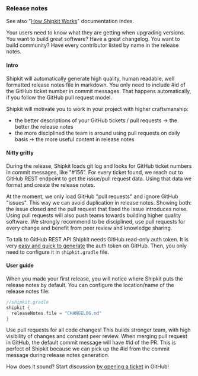 ### Release notes

See also "[How Shipkit Works](/docs/how-shipkit-works.md)" documentation index.

Your users need to know what they are getting when upgrading versions.
You want to build great software? Have a great changelog.
You want to build community? Have every contributor listed by name in the release notes.

#### Intro

Shipkit will automatically generate high quality, human readable, well formatted release notes file in markdown.
You only need to include #id of the GitHub ticket number in commit messages.
That happens automatically, if you follow the GitHub pull request model.

Shipkit will motivate you to work in your project with higher craftsmanship:
 - the better descriptions of your GitHub tickets / pull requests -> the better the release notes
 - the more disciplined the team is around using pull requests on daily basis -> the more useful content in release notes

#### Nitty gritty

During the release, Shipkit loads git log and looks for GitHub ticket numbers in commit messages, like "#156".
For every ticket found, we reach out to GitHub REST endpoint to get the issue/pull request data.
Using that data we format and create the release notes.

At the moment, we only load GitHub "pull requests" and ignore GitHub "issues".
This way we can avoid duplication in release notes.
Showing both: the issue closed and the pull request that fixed the issue introduces noise.
Using pull requests will also push teams towards building higher quality software.
We strongly recommend to be disciplined, use pull requests for every change and benefit from peer review and knowledge sharing.

To talk to GitHub REST API Shipkit needs GitHub read-only auth token.
It is very [easy and quick to generate](https://help.github.com/articles/creating-a-personal-access-token-for-the-command-line/) the auth token on GitHub.
Then, you only need to configure it in ```shipkit.gradle``` file.

#### User guide

When you made your first release, you will notice where Shipkit puts the release notes by default.
You can configure the location/name of the release notes file:

```gradle
//shipkit.gradle
shipkit {
  releaseNotes.file = "CHANGELOG.md"
}
```

Use pull requests for all code changes!
This builds stronger team, with high visibility of changes and constant peer review.
When merging pull request in GitHub, the default commit message will have #id of the PR.
This is perfect of Shipkit because we can pick up the #id from the commit message during release notes generation.

How does it sound? Start discussion [by opening a ticket](https://github.com/mockito/shipkit/issues/new) in GitHub!
